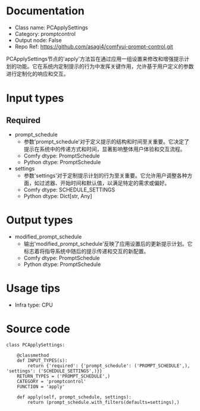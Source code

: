 # Documentation
- Class name: PCApplySettings
- Category: promptcontrol
- Output node: False
- Repo Ref: https://github.com/asagi4/comfyui-prompt-control.git

PCApplySettings节点的'apply'方法旨在通过应用一组设置来修改和增强提示计划的功能。它在系统内定制提示的行为中发挥关键作用，允许基于用户定义的参数进行定制化的响应和交互。

# Input types
## Required
- prompt_schedule
    - 参数'prompt_schedule'对于定义提示的结构和时间至关重要。它决定了提示在系统中的传递方式和时间，显著影响整体用户体验和交互流程。
    - Comfy dtype: PromptSchedule
    - Python dtype: PromptSchedule
- settings
    - 参数'settings'对于定制提示计划的行为至关重要。它允许用户调整各种方面，如过滤器、开始时间和默认值，以满足特定的需求或偏好。
    - Comfy dtype: SCHEDULE_SETTINGS
    - Python dtype: Dict[str, Any]

# Output types
- modified_prompt_schedule
    - 输出'modified_prompt_schedule'反映了应用设置后的更新提示计划。它标志着将指导系统中随后的提示传递和交互的新配置。
    - Comfy dtype: PromptSchedule
    - Python dtype: PromptSchedule

# Usage tips
- Infra type: CPU

# Source code
```
class PCApplySettings:

    @classmethod
    def INPUT_TYPES(s):
        return {'required': {'prompt_schedule': ('PROMPT_SCHEDULE',), 'settings': ('SCHEDULE_SETTINGS',)}}
    RETURN_TYPES = ('PROMPT_SCHEDULE',)
    CATEGORY = 'promptcontrol'
    FUNCTION = 'apply'

    def apply(self, prompt_schedule, settings):
        return (prompt_schedule.with_filters(defaults=settings),)
```